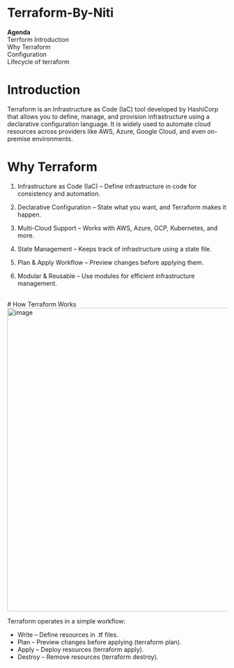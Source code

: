 # Terraform-By-Niti
**Agenda**
<br>
Terrform Introduction
<br>
Why Terraform
<br>
Configuration
<br>
Lifecycle of terraform
<br>
# Introduction
Terraform is an Infrastructure as Code (IaC) tool developed by HashiCorp that allows you to define, manage, and provision infrastructure using a declarative configuration language. It is widely used to automate cloud resources across providers like AWS, Azure, Google Cloud, and even on-premise environments.
<br>
# Why Terraform
1. Infrastructure as Code (IaC) – Define infrastructure in code for consistency and automation.

2. Declarative Configuration – State what you want, and Terraform makes it happen.

3. Multi-Cloud Support – Works with AWS, Azure, GCP, Kubernetes, and more.

4. State Management – Keeps track of infrastructure using a state file.

5. Plan & Apply Workflow – Preview changes before applying them.

6. Modular & Reusable – Use modules for efficient infrastructure management.
<br>
# How Terraform Works
<br>
<img width="697" alt="image" src="https://github.com/user-attachments/assets/3d4ff958-15ef-4b75-9163-155eaa5c50c0" />

Terraform operates in a simple workflow:

* Write – Define resources in .tf files.
* Plan – Preview changes before applying (terraform plan).
* Apply – Deploy resources (terraform apply).
* Destroy – Remove resources (terraform destroy).



